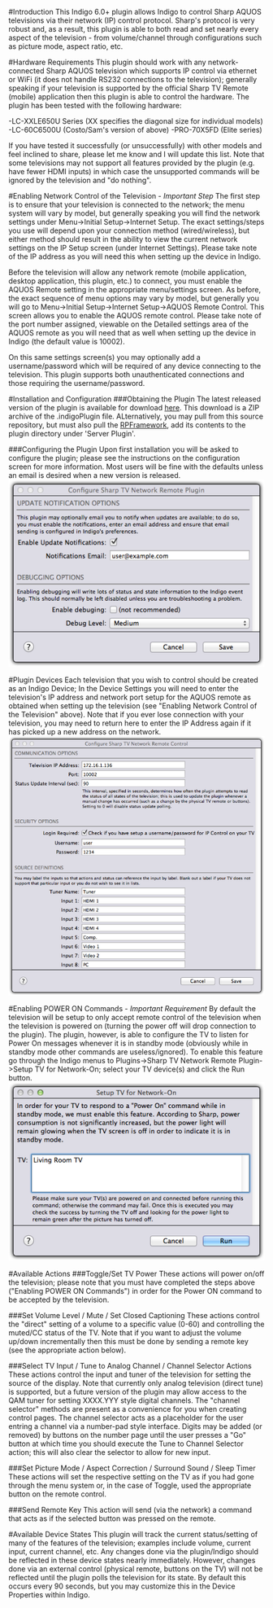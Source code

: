 #Introduction
This Indigo 6.0+ plugin allows Indigo to control Sharp AQUOS televisions via their network (IP) control protocol. Sharp's protocol is very robust and, as a result, this plugin is able to both read and set nearly every aspect of the television - from volume/channel through configurations such as picture mode, aspect ratio, etc.

#Hardware Requirements
This plugin should work with any network-connected Sharp AQUOS television which supports IP control via ethernet or WiFi (it does not handle RS232 connections to the television); generally speaking if your television is supported by the official Sharp TV Remote (mobile) application then this plugin is able to control the hardware. The plugin has been tested with the following hardware:

-LC-XXLE650U Series (XX specifies the diagonal size for individual models)
-LC-60C6500U (Costo/Sam's version of above)
-PRO-70X5FD (Elite series)

If you have tested it successfully (or unsuccessfully) with other models and feel inclined to share, please let me know and I will update this list. Note that some televisions may not support all features provided by the plugin (e.g. have fewer HDMI inputs) in which case the unsupported commands will be ignored by the television and "do nothing".

#Enabling Network Control of the Television - *Important Step*
The first step is to ensure that your television is connected to the network; the menu system will vary by model, but generally speaking you will find the network settings under Menu->Initial Setup->Internet Setup. The exact settings/steps you use will depend upon your connection method (wired/wireless), but either method should result in the ability to view the current network settings on the IP Setup screen (under Internet Settings). Please take note of the IP address as you will need this when setting up the device in Indigo.

Before the television will allow any network remote (mobile application, desktop application, this plugin, etc.) to connect, you must enable the AQUOS Remote setting in the appropriate menu/settings screen. As before, the exact sequence of menu options may vary by model, but generally you will go to Menu->Initial Setup->Internet Setup->AQUOS Remote Control. This screen allows you to enable the AQUOS remote control. Please take note of the port number assigned, viewable on the Detailed settings area of the AQUOS remote as you will need that as well when setting up the device in Indigo (the default value is 10002).

On this same settings screen(s) you may optionally add a username/password which will be required of any device connecting to the television. This plugin supports both unauthenticated connections and those requiring the username/password.

#Installation and Configuration
###Obtaining the Plugin
The latest released version of the plugin is available for download [here](http://www.duncanware.com/Downloads/IndigoHomeAutomation/Plugins/SharpTvNetworkRemote/SharpTvNetworkRemote.zip). This download is a ZIP archive of the .indigoPlugin file. ALternatively, you may pull from this source repository, but must also pull the [RPFramework](https://github.com/RogueProeliator/IndigoPlugins-RPFramework), add its contents to the plugin directory under 'Server Plugin'.

###Configuring the Plugin
Upon first installation you will be asked to configure the plugin; please see the instructions on the configuration screen for more information. Most users will be fine with the defaults unless an email is desired when a new version is released.
![](<Documentation and Information/Help Images/SharpTvPluginConfig.png>)

#Plugin Devices
Each television that you wish to control should be created as an Indigo Device; In the Device Settings you will need to enter the television's IP address and network port setup for the AQUOS remote as obtained when setting up the television (see "Enabling Network Control of the Television" above). Note that if you ever lose connection with your television, you may need to return here to enter the IP Address again if it has picked up a new address on the network.
![](<Documentation and Information/Help Images/SharpTvDeviceConfig.png>)

#Enabling POWER ON Commands - *Important Requirement*
By default the television will be setup to only accept remote control of the television when the television is powered on (turning the power off will drop connection to the plugin). The plugin, however, is able to configure the TV to listen for Power On messages whenever it is in standby mode (obviously while in standby mode other commands are useless/ignored). To enable this feature go through the Indigo menus to Plugins->Sharp TV Network Remote Plugin->Setup TV for Network-On; select your TV device(s) and click the Run button.
![](<Documentation and Information/Help Images/SharpTvNetworkOnSetup.png>)

#Available Actions
###Toggle/Set TV Power
These actions will power on/off the television; please note that you must have completed the steps above ("Enabling POWER ON Commands") in order for the Power ON command to be accepted by the television.

###Set Volume Level / Mute / Set Closed Captioning
These actions control the "direct" setting of a volume to a specific value (0-60) and controlling the muted/CC status of the TV. Note that if you want to adjust the volume up/down incrementally then this must be done by sending a remote key (see the appropriate action below).

###Select TV Input / Tune to Analog Channel / Channel Selector Actions
These actions control the input and tuner of the television for setting the source of the display. Note that currently only analog television (direct tune) is supported, but a future version of the plugin may allow access to the QAM tuner for setting XXXX.YYY style digital channels. The "channel selector" methods are present as a convenience for you when creating control pages. The channel selector acts as a placeholder for the user entring a channel via a number-pad style interface. Digits may be added (or removed) by buttons on the number page until the user presses a "Go" button at which time you should execute the Tune to Channel Selector action; this will also clear the selector to allow for new input.

###Set Picture Mode / Aspect Correction / Surround Sound / Sleep Timer
These actions will set the respective setting on the TV as if you had gone through the menu system or, in the case of Toggle, used the appropriate button on the remote control.

###Send Remote Key
This action will send (via the network) a command that acts as if the selected button was pressed on the remote.

#Available Device States
This plugin will track the current status/setting of many of the features of the television; examples include volume, current input, current channel, etc. Any changes done via the plugin/Indigo should be reflected in these device states nearly immediately. However, changes done via an external control (physical remote, buttons on the TV) will not be reflected until the plugin polls the television for its state. By default this occurs every 90 seconds, but you may customize this in the Device Properties within Indigo.

